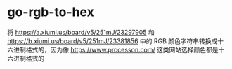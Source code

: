 # go-rgb-to-hex
将 https://a.xiumi.us/board/v5/251mJ/23297905 和 https://b.xiumi.us/board/v5/251mJ/23381856 中的 RGB 颜色字符串转换成十六进制格式的，因为像 https://www.processon.com/ 这类网站选择颜色都是十六进制格式的
